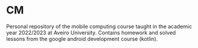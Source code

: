 # CM
Personal repository of the mobile computing course taught in the academic year 2022/2023 at Aveiro University.
Contains homework and solved lessons from the google android development course (kotlin).


